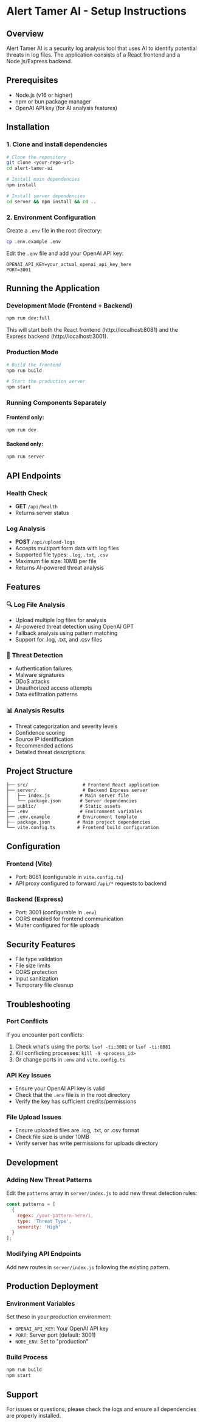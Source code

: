 # Alert Tamer AI - Setup Instructions

## Overview
Alert Tamer AI is a security log analysis tool that uses AI to identify potential threats in log files. The application consists of a React frontend and a Node.js/Express backend.

## Prerequisites
- Node.js (v16 or higher)
- npm or bun package manager
- OpenAI API key (for AI analysis features)

## Installation

### 1. Clone and install dependencies
```bash
# Clone the repository
git clone <your-repo-url>
cd alert-tamer-ai

# Install main dependencies
npm install

# Install server dependencies
cd server && npm install && cd ..
```

### 2. Environment Configuration
Create a `.env` file in the root directory:
```bash
cp .env.example .env
```

Edit the `.env` file and add your OpenAI API key:
```env
OPENAI_API_KEY=your_actual_openai_api_key_here
PORT=3001
```

## Running the Application

### Development Mode (Frontend + Backend)
```bash
npm run dev:full
```
This will start both the React frontend (http://localhost:8081) and the Express backend (http://localhost:3001).

### Production Mode
```bash
# Build the frontend
npm run build

# Start the production server
npm start
```

### Running Components Separately

#### Frontend only:
```bash
npm run dev
```

#### Backend only:
```bash
npm run server
```

## API Endpoints

### Health Check
- **GET** `/api/health`
- Returns server status

### Log Analysis
- **POST** `/api/upload-logs`
- Accepts multipart form data with log files
- Supported file types: `.log`, `.txt`, `.csv`
- Maximum file size: 10MB per file
- Returns AI-powered threat analysis

## Features

### 🔍 **Log File Analysis**
- Upload multiple log files for analysis
- AI-powered threat detection using OpenAI GPT
- Fallback analysis using pattern matching
- Support for .log, .txt, and .csv files

### 🚨 **Threat Detection**
- Authentication failures
- Malware signatures  
- DDoS attacks
- Unauthorized access attempts
- Data exfiltration patterns

### 📊 **Analysis Results**
- Threat categorization and severity levels
- Confidence scoring
- Source IP identification
- Recommended actions
- Detailed threat descriptions

## Project Structure
```
├── src/                    # Frontend React application
├── server/                 # Backend Express server
│   ├── index.js           # Main server file
│   └── package.json       # Server dependencies
├── public/                # Static assets
├── .env                   # Environment variables
├── .env.example          # Environment template
├── package.json          # Main project dependencies
└── vite.config.ts        # Frontend build configuration
```

## Configuration

### Frontend (Vite)
- Port: 8081 (configurable in `vite.config.ts`)
- API proxy configured to forward `/api/*` requests to backend

### Backend (Express)
- Port: 3001 (configurable in `.env`)
- CORS enabled for frontend communication
- Multer configured for file uploads

## Security Features
- File type validation
- File size limits
- CORS protection
- Input sanitization
- Temporary file cleanup

## Troubleshooting

### Port Conflicts
If you encounter port conflicts:
1. Check what's using the ports: `lsof -ti:3001` or `lsof -ti:8081`
2. Kill conflicting processes: `kill -9 <process_id>`
3. Or change ports in `.env` and `vite.config.ts`

### API Key Issues
- Ensure your OpenAI API key is valid
- Check that the `.env` file is in the root directory
- Verify the key has sufficient credits/permissions

### File Upload Issues
- Ensure uploaded files are .log, .txt, or .csv format
- Check file size is under 10MB
- Verify server has write permissions for uploads directory

## Development

### Adding New Threat Patterns
Edit the `patterns` array in `server/index.js` to add new threat detection rules:

```javascript
const patterns = [
  {
    regex: /your-pattern-here/i,
    type: 'Threat Type',
    severity: 'High'
  }
];
```

### Modifying API Endpoints
Add new routes in `server/index.js` following the existing pattern.

## Production Deployment

### Environment Variables
Set these in your production environment:
- `OPENAI_API_KEY`: Your OpenAI API key
- `PORT`: Server port (default: 3001)
- `NODE_ENV`: Set to "production"

### Build Process
```bash
npm run build
npm start
```

## Support
For issues or questions, please check the logs and ensure all dependencies are properly installed.
